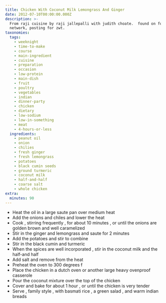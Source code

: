 ```yaml
---
title: Chicken With Coconut Milk Lemongrass And Ginger
date: 2012-07-10T00:00:00.000Z
description: >-
  From raji cuisine by raji jallepalli with judith choate.  found on food
  network, posting for zwt.
taxonomies:
  tags:
    - weeknight
    - time-to-make
    - course
    - main-ingredient
    - cuisine
    - preparation
    - occasion
    - low-protein
    - main-dish
    - fruit
    - poultry
    - vegetables
    - indian
    - dinner-party
    - chicken
    - dietary
    - low-sodium
    - low-in-something
    - meat
    - 4-hours-or-less
  ingredients:
    - peanut oil
    - onion
    - chilies
    - fresh ginger
    - fresh lemongrass
    - potatoes
    - black cumin seeds
    - ground turmeric
    - coconut milk
    - half-and-half
    - coarse salt
    - whole chicken
extra:
  minutes: 90
---
```

 - Heat the oil in a large saute pan over medium heat
 - Add the onions and chiles and lower the heat
 - Cook , stirring frequently , for about 10 minutes , or until the onions are golden brown and well caramelized
 - Stir in the ginger and lemongrass and saute for 2 minutes
 - Add the potatoes and stir to combine
 - Stir in the black cumin and turmeric
 - When the spices are well incorporated , stir in the coconut milk and the half-and half
 - Add salt and remove from the heat
 - Preheat the oven to 300 degrees f
 - Place the chicken in a dutch oven or another large heavy ovenproof casserole
 - Pour the coconut mixture over the top of the chicken
 - Cover and bake for about 1 hour , or until the chicken is very tender
 - Serve , family style , with basmati rice , a green salad , and warm indian breads
